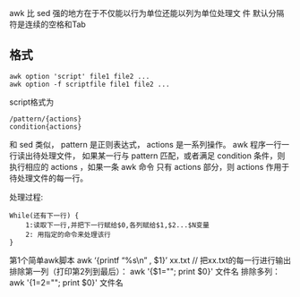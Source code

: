 awk 比 sed 强的地方在于不仅能以行为单位还能以列为单位处理文 件
默认分隔符是连续的空格和Tab
## 格式
```
awk option 'script' file1 file2 ...
awk option -f scriptfile file1 file2 ...
```
script格式为
```
/pattern/{actions}
condition{actions}
```
和 sed 类似， pattern 是正则表达式， actions 是一系列操作。 awk 程序一行一行读出待处理文件，
如果某一行与 pattern 匹配，或者满足 condition 条件，则执行相应的 actions ，如果一条 awk 命令
只有 actions 部分，则 actions 作用于待处理文件的每一行。


处理过程:
```
While(还有下一行) {
    1:读取下一行,并把下一行赋给$0,各列赋给$1,$2...$N变量
    2: 用指定的命令来处理该行
}
```


第1个简单awk脚本
awk  ‘{printf “%s\n” , $1}’ xx.txt    // 把xx.txt的每一行进行输出
排除第一列（打印第2列到最后）：
awk '{$1=""; print $0}'    文件名
排除多列：
awk '{$1=$2=""; print $0}'  文件名